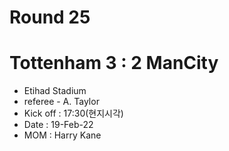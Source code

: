 # Round 25
# Tottenham 3 : 2 ManCity
- Etihad Stadium
- referee - A. Taylor
- Kick off : 17:30(현지시각)
- Date : 19-Feb-22
- MOM : Harry Kane
